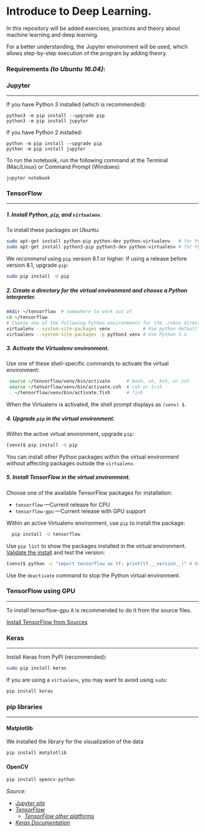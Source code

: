 # Introduce to Deep Learning.

In this repository will be added exercises, practices and theory about machine learning and deep learning.

For a better understanding, the Jupyter environment will be used, which allows step-by-step execution of the program by adding theory.

### Requirements *(to Ubuntu 16.04)*:

### Jupyter

--------------

If you have Python 3 installed (which is recommended):

```
python3 -m pip install --upgrade pip
python3 -m pip install jupyter
```

If you have Python 2 installed:

```
python -m pip install --upgrade pip
python -m pip install jupyter
```

To run the notebook, run the following command at the Terminal (Mac/Linux) or Command Prompt (Windows):

```
jupyter notebook
```



### TensorFlow

------

##### 1. Install Python, `pip`, and `virtualenv`.

To install these packages on Ubuntu:

```bash
sudo apt-get install python-pip python-dev python-virtualenv   # for Python 2.7
sudo apt-get install python3-pip python3-dev python-virtualenv # for Python 3.n
```

We *recommend* using `pip` version 8.1 or higher. If using a release before version 8.1, upgrade `pip`:

```bash
sudo pip install -U pip
```

##### 2. Create a directory for the virtual environment and choose a Python interpreter.

```bash
mkdir ~/tensorflow  # somewhere to work out of
cd ~/tensorflow
# Choose one of the following Python environments for the ./venv directory:
virtualenv --system-site-packages venv            # Use python default (Python 2.7)
virtualenv --system-site-packages -p python3 venv # Use Python 3.n
```

##### 3. Activate the Virtualenv environment.

Use one of these shell-specific commands to activate the virtual environment:

```bash
 source ~/tensorflow/venv/bin/activate      # bash, sh, ksh, or zsh
 source ~/tensorflow/venv/bin/activate.csh  # csh or tcsh
 . ~/tensorflow/venv/bin/activate.fish      # fish
```

When the Virtualenv is activated, the shell prompt displays as `(venv) $`.

##### 4. Upgrade `pip` in the virtual environment.

Within the active virtual environment, upgrade `pip`:

```bash
(venv)$ pip install -U pip
```

You can install other Python packages within the virtual environment without affecting packages outside the `virtualenv`.

##### 5. Install TensorFlow in the virtual environment.

Choose one of the available TensorFlow packages for installation:

- `tensorflow` —Current release for CPU
- `tensorflow-gpu` —Current release with GPU support

Within an active Virtualenv environment, use `pip` to install the package:

```bash
  pip install -U tensorflow
```

Use `pip list` to show the packages installed in the virtual environment. [Validate the install](https://www.tensorflow.org/install/install_linux#ValidateYourInstallation) and test the version:

```bash
(venv)$ python -c "import tensorflow as tf; print(tf.__version__)" # Actual version 1.10
```

Use the `deactivate` command to stop the Python virtual environment.



### TensorFlow using GPU

----------

To install tensorflow-gpu it is recommended to do it from the source files.

 [Install TensorFlow from Sources](https://www.tensorflow.org/install/install_sources)



### Keras

------

Install Keras from PyPI (recommended):

```bash
sudo pip install keras
```

If you are using a `virtualenv`, you may want to avoid using `sudo`:

```bash
pip install keras
```


### pip libraries
-------

#### Matplotlib

We installed the library for the visualization of the data

```bash
pip install matplotlib
```

#### OpenCV
```bash
pip install opencv-python
```



*Source:*

* *[Jupyter site](http://jupyter.org/install)*
* *[TensorFlow](https://www.tensorflow.org/install/install_linux)*
  * *[TensorFlow other platforms](https://www.tensorflow.org/install/)*
* *[Keras Documentation](https://keras.io/#installation)*

